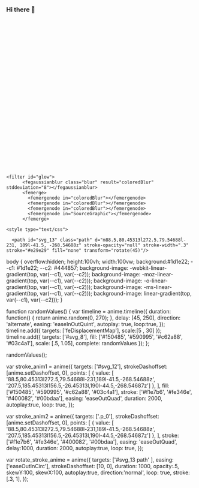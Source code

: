 ### Hi there 👋

<svg id="hs" width="400" height="400" xmlns="http://www.w3.org/2000/svg">
 <defs>
    
    <filter id="glow">
          <fegaussianblur class="blur" result="coloredBlur" stddeviation="8"></fegaussianblur>
          <femerge>
            <femergenode in="coloredBlur"></femergenode>
            <femergenode in="coloredBlur"></femergenode>
            <femergenode in="coloredBlur"></femergenode>
            <femergenode in="SourceGraphic"></femergenode>
          </femerge>
   </filter>
   
   <filter id="filter-broken" filterUnits="objectBoundingBox" x="0" y="0" width="100%" height="100%" color-interpolation-filters="sRGB">
      <feImage preserveAspectRatio="xMidYMid meet" xlink:href="data:image/svg+xml,%3Csvg xmlns='http://www.w3.org/2000/svg' viewBox='0 0 800 800'%3E%3Crect width='70%25' height='70%25' fill='white'/%3E%3Ccircle cx='50%25' cy='50%25' r='500' %0Afill='none' stroke='black' stroke-width='950' stroke-dasharray='200'/%3E%3C/svg%3E" result="lense"/>
      <feDisplacementMap scale="10" xChannelSelector="B" yChannelSelector="G" in2="lense" in="SourceGraphic" result="glass-effect"/>
      <feMerge>
        <feMergeNode in="SourceGraphic"/>
        <feMergeNode in="glass-effect"/>
      </feMerge>
   </filter>
 </defs>
  
    <style type="text/css">
  <![CDATA[
    #svg_8{transform-origin:center;}
      
svg {
  position: absolute; 
  top: 50%; 
  left: 50%; 
  transform: translate(-50%, -50%); 
  filter: url('#filter-broken');
  /*
  url('#glow');
  */
}
#svg_12 {
  url('#glow');
  mix-blend-mode:multiply;
  transform-origin:center;
}
.path {
  animation:  animation1 3s ease-in-out 1s infinite alternate;
  fill-opacity: .25;
}
.p_0{
  animation:  animation2 3s ease-in-out .5s infinite alternate;
}

@keyframes animation1 {
  from {transform: perspective(400px) rotateX(20deg);}
  to {transform: perspective(400px) rotateX(-20deg);}
  from {transform: perspective(400px) rotateY(20deg);}
  to {transform: perspective(400px) rotateY(-20deg);}  
  from {stroke-width: 1;}
  to {stroke-width: 9;}
}

@keyframes animation2 {
  from {transform: perspective(400px) rotateX(20deg);}
  to {transform: perspective(400px) rotateX(-20deg);}
  from {transform: perspective(400px) rotateY(20deg);}
  to {transform: perspective(400px) rotateY(-20deg);}  
  from {stroke-width: 1;}
  to {stroke-width: 2;}
  from {stroke-opacity: .4;}
  to {stroke-opacity: 1;}
}

   ]]>
  </style>
  
 
  
 <g>   
 <g fill="#1a1b1f" id="svg_8">
   <path class="p_0" stroke-width="1.5" stroke="#000000" id="svg_6" d="m302.47663,282.55895c-11.5319,-4.19342 -12.58025,5.76595 -33.28525,-1.57253l-40.62373,-14.67696l40.62373,-14.67696c20.705,-7.60057 21.75335,2.62089 33.28525,-1.57253c4.71759,-1.57253 7.60057,-7.86266 5.76595,-12.58025c-1.57253,-4.71759 -2.88297,-4.19342 -4.45551,-8.91101c-1.57253,-4.71759 -0.52418,-4.97968 -2.09671,-9.69728c-1.57253,-4.71759 -7.86266,-7.60057 -12.58025,-5.76595c-11.5319,4.19342 -5.76595,12.58025 -26.47095,20.18082l-62.63917,22.27753l-62.63917,-22.80171c-20.705,-7.60057 -15.20114,-15.9874 -26.47095,-20.18082c-4.71759,-1.57253 -11.00772,1.31044 -12.58025,5.76595c-1.57253,4.71759 -0.52418,4.97968 -2.09671,9.69728c-1.57253,4.71759 -2.88297,4.19342 -4.45551,8.91101c-1.57253,4.71759 1.31044,11.00772 5.76595,12.58025c11.5319,4.19342 12.58025,-5.76595 33.28525,1.57253l40.62373,14.67696l-40.62373,14.67696c-20.705,7.60057 -21.75335,-2.62089 -33.28525,1.57253c-4.71759,1.57253 -7.60057,7.86266 -5.76595,12.58025c1.57253,4.71759 2.88297,4.19342 4.45551,8.91101c1.57253,4.71759 0.52418,4.97968 2.09671,9.69728c1.57253,4.71759 7.86266,7.60057 12.58025,5.76595c11.5319,-4.19342 5.76595,-12.58025 26.47095,-20.18082l62.63917,-22.27753l62.63917,22.80171c20.705,7.60057 15.20114,15.9874 26.47095,20.18082c4.71759,1.57253 11.00772,-1.31044 12.58025,-5.76595c1.57253,-4.71759 0.52418,-4.97968 2.09671,-9.69728c1.57253,-4.71759 2.88297,-4.19342 4.45551,-8.91101c1.83462,-4.71759 -1.04835,-11.00772 -5.76595,-12.58025z" fill="null"/>
   <path class="p_0" stroke-width="1.5" stroke="#000000" id="svg_7" d="m200,57.68695c-34.85778,0 -62.90126,28.04348 -62.90126,62.90126l0,55.0386c0,5.76595 3.40715,13.62861 7.60057,17.55993l18.60829,17.29785c4.19342,3.93133 8.91101,11.26981 10.22145,16.24949s7.33848,9.1731 13.10443,9.1731l26.20886,0c5.76595,0 11.79399,-4.19342 13.10443,-9.1731s6.02804,-12.31816 10.22145,-16.24949l18.60829,-17.29785c4.19342,-3.93133 7.60057,-11.79399 7.60057,-17.55993l0,-55.0386c0.52418,-34.85778 -27.5193,-62.90126 -62.37708,-62.90126zm-30.14019,128.4234c-10.22145,0 -17.03576,-8.38683 -17.03576,-17.03576c0,-8.64892 8.12475,-14.41487 18.3462,-14.41487s18.3462,5.50386 18.3462,14.41487c0,8.64892 -9.69728,17.03576 -19.65664,17.03576zm30.14019,23.58797c-5.24177,0 -7.86266,-2.62089 -7.86266,-7.86266s5.24177,-15.72531 7.86266,-15.72531s7.86266,10.48354 7.86266,15.72531s-2.62089,7.86266 -7.86266,7.86266zm30.14019,-23.58797c-10.22145,0 -19.65664,-8.38683 -19.65664,-17.03576c0,-8.64892 8.12475,-14.41487 18.3462,-14.41487s18.3462,5.50386 18.3462,14.41487c0,8.64892 -6.8143,17.03576 -17.03576,17.03576z" fill="null"/>
    
   <path id="svg_12" class="path" d="m88.5,80.45313l272.5,79.54688l-231,189l-41.5,-268.54688z" stroke-opacity="null" stroke-width="1.5" stroke="#000000" fill="none"/>
   
      <path id="svg_13" class="path" d="m88.5,80.45313l272.5,79.54688l-231, 189l-41.5, -268.54688z" stroke-opacity="null" stroke-width=".3" stroke="#e29e29" fill="none" transform="rotate(45)"/>


   </g>
 
 </g>
    <animateMotion dur="5s" repeatCount="indefinite" rotate="auto-reverse">
      <mpath href="#svg_13"/>
    </animateMotion>
</svg>

body { 
  overflow:hidden;
  height:100vh;
  width:100vw;
  background:#1d1e22;
  --c1: #1d1e22;
  --c2: #444857;
  background-image: -webkit-linear-gradient(top, var(--c1), var(--c2));
  background-image: -moz-linear-gradient(top, var(--c1), var(--c2)));
  background-image: -o-linear-gradient(top, var(--c1), var(--c2)));
  background-image: -ms-linear-gradient(top, var(--c1), var(--c2)));
  background-image: linear-gradient(top, var(--c1), var(--c2)));
}

function randomValues() {
  var timeline = anime.timeline({
    duration: function() {
        return anime.random(0, 270);
      },
    delay: [45, 250],
    direction: 'alternate',
    easing: 'easeInOutQuint',
    autoplay: true,
    loop:true,
  });
  timeline.add({
    targets: ['feDisplacementMap'],
    scale:[5 , 30]
    });
  timeline.add({
    targets: ['#svg_8'],
    fill: ['#150485', '#590995', '#c62a88', '#03c4a1'],
    scale: [.5, 1.05],
    complete: randomValues
    });
};

randomValues();

var stroke_anim1 = anime({
  targets: ['#svg_12'],
  strokeDashoffset: [anime.setDashoffset, 0],
  points: [
    { value: [
      '88.5,80.45313l272.5,79.54688l-231,189l-41.5,-268.54688z',
      '207.5,185.45313l156.5,-26.45313l,190l-44.5,-268.54687z']
    },
  ],
  fill: ['#150485', '#590995', '#c62a88', '#03c4a1'],
  stroke: ['#f1e7b6', '#fe346e', '#400082', '#00bdaa'],
  easing: 'easeOutQuad',
  duration: 2000,
  autoplay:true,
  loop: true,
});

var stroke_anim2 = anime({
  targets: ['.p_0'],
  strokeDashoffset: [anime.setDashoffset, 0],
  points: [
    { value: [
      '88.5,80.45313l272.5,79.54688l-231,189l-41.5,-268.54688z',
      '207.5,185.45313l156.5,-26.45313l,190l-44.5,-268.54687z']
    },
  ],
  stroke: ['#f1e7b6', '#fe346e', '#400082', '#00bdaa'],
  easing: 'easeOutQuad',
  delay:1000,
  duration: 2000,
  autoplay:true,
  loop: true,
});


var rotate_stroke_anime = anime({
  targets: ['#svg_13 path' ],
  easing: ['easeOutInCirc'],
  strokeDashoffset:  [10, 0],
  duration: 1000,
  opacity:.5,
  skewY:100,
  skewX:100,
  autoplay:true,
  direction:'normal',
  loop: true,
  stroke:[.3, 1],
});

<!--
**cph0r/cph0r** is a ✨ _special_ ✨ repository because its `README.md` (this file) appears on your GitHub profile.

Here are some ideas to get you started:

- 🔭 I’m currently working on ...
- 🌱 I’m currently learning ...
- 👯 I’m looking to collaborate on ...
- 🤔 I’m looking for help with ...
- 💬 Ask me about ...
- 📫 How to reach me: ...
- 😄 Pronouns: ...
- ⚡ Fun fact: ...
-->
